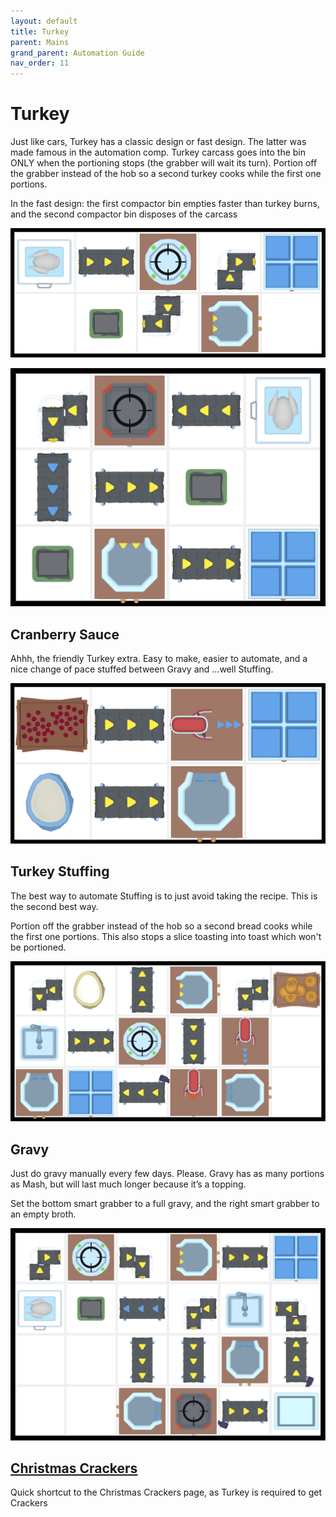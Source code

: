 ```yaml
---
layout: default
title: Turkey
parent: Mains
grand_parent: Automation Guide
nav_order: 11
---
```


# Turkey

Just like cars, Turkey has a classic design or fast design. The latter was made famous in the automation comp. Turkey carcass goes into the bin ONLY when the portioning stops (the grabber will wait its turn). Portion off the grabber instead of the hob so a second turkey cooks while the first one portions.

In the fast design: the first compactor bin empties faster than turkey burns, and the second compactor bin disposes of the carcass

![turkey.png](</assets/images/guide/mains/turkey/turkey.png>)

![turkey_fast.png](</assets/images/guide/mains/turkey/turkey_fast.png>)


## Cranberry Sauce

Ahhh, the friendly Turkey extra. Easy to make, easier to automate, and a nice change of pace stuffed between Gravy and ...well Stuffing.

![turkey_cranberry.png](</assets/images/guide/mains/turkey/turkey_cranberry.png>)


## Turkey Stuffing

The best way to automate Stuffing is to just avoid taking the recipe. This is the second best way.

Portion off the grabber instead of the hob so a second bread cooks while the first one portions. This also stops a slice toasting into toast which won't be portioned.


![turkey_stuffing_2.png](</assets/images/guide/mains/turkey/turkey_stuffing_2.png>)


## Gravy


Just do gravy manually every few days. Please. Gravy has as many portions as Mash, but will last much longer because it’s a topping.

Set the bottom smart grabber to a full gravy, and the right smart grabber to an empty broth.

![turkey_gravy.png](</assets/images/guide/mains/turkey/turkey_gravy.png>)

## [Christmas Crackers](https://elseediem.com/guide/starters/crackers.html)
Quick shortcut to the Christmas Crackers page, as Turkey is required to get Crackers